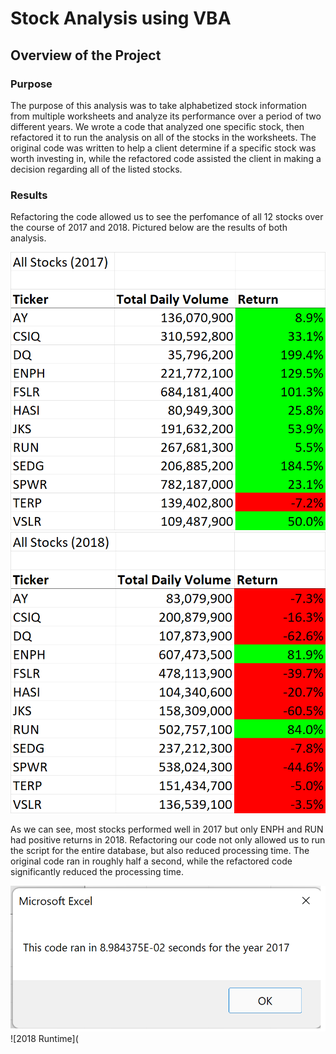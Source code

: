 # Stock Analysis using VBA
## Overview of the Project
### Purpose  
  The purpose of this analysis was to take alphabetized stock information from multiple worksheets and analyze its performance over a period of two different years.  We wrote a code that analyzed one specific stock, then refactored it to run the analysis on all of the stocks in the worksheets.  The original code was written to help a client determine if a specific stock was worth investing in, while the refactored code assisted the client in making a decision regarding all of the listed stocks.
### Results
  Refactoring the code allowed us to see the perfomance of all 12 stocks over the course of 2017 and 2018.  Pictured below are the results of both analysis.
 
 ![2017 Results](https://github.com/RyanJeffery21/stock-analysis/blob/008d21d22edd542ed2f895b25d08f6ef65077624/2017%20Results.png)
 ![2018 Results](https://github.com/RyanJeffery21/stock-analysis/blob/3564a8809fbbeb7286ec63e8607fea1f7ed7576d/2018%20Results.png)
 
 As we can see, most stocks performed well in 2017 but only ENPH and RUN had positive returns in 2018.  Refactoring our code not only allowed us to run the script for the entire database, but also reduced processing time.  The original code ran in roughly half a second, while the refactored code significantly reduced the processing time.
 
![2017 Runtime](https://github.com/RyanJeffery21/stock-analysis/blob/3e142fc7cdae7a92005b4f0312eebb29960dda6c/VBA_Challenge_2017.png)
![2018 Runtime](
